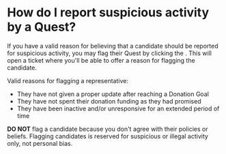 # How do I report suspicious activity by a Quest? #
If you have a valid reason for believing that a candidate should be 
reported for suspicious activity, you may flag their Quest by clicking the <i class="fa fa-flag"></i>.
This will open a ticket where you'll be able to offer a reason for flagging 
the candidate. 

Valid reasons for flagging a representative:

* They have not given a proper update after reaching a Donation Goal
* They have not spent their donation funding as they had promised
* They have been inactive and/or unresponsive for an extended period of time

**DO NOT** flag a candidate because you don't agree with their policies or 
beliefs. Flagging candidates is reserved for suspicious or illegal 
activity only, not personal bias. 
